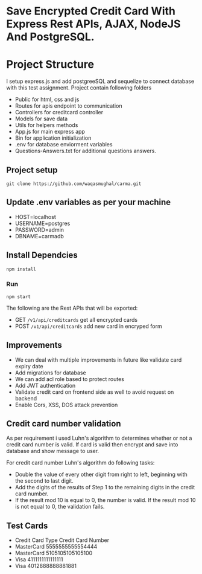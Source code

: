 # Save Encrypted Credit Card With Express Rest APIs, AJAX, NodeJS And PostgreSQL.

# Project Structure

I setup express.js and add postgreeSQL and sequelize to connect database with this test assignment. Project contain following folders
- Public for html, css and js 
- Routes for apis endpoint to communication
- Controllers for creditcard controller
- Models for save data
- Utils for helpers methods
- App.js for main express app
- Bin for application initialization
- .env for database enviorment variables
- Questions-Answers.txt for additional questions answers.


## Project setup
```
git clone https://github.com/waqasmughal/carma.git
```
## Update .env variables as per your machine

- HOST=localhost
- USERNAME=postgres
- PASSWORD=admin
- DBNAME=carmadb

## Install Dependcies
```
npm install
```
### Run
```
npm start
```

The following are the Rest APIs that will be exported:

- GET     `/v1/api/creditcards`	   get all encrypted cards
- POST    `/v1/api/creditcards`    add new card in encryped form

## Improvements
- We can deal with multiple improvements in future like validate card expiry date
- Add migrations for database
- We can add acl role based to protect routes
- Add JWT authentication
- Validate credit card on frontend side as well to avoid request on backend
- Enable Cors, XSS, DOS attack prevention

## Credit card number validation

As per requirement i used Luhn's algorithm to determines whether or not a credit card number is valid. If card is valid then encrypt and save into database and show message to user.

For credit card number Luhn's algorithm do following tasks:

- Double the value of every other digit from right to left, beginning with the second to last digit.
- Add the digits of the results of Step 1 to the remaining digits in the credit card number.
- If the result mod 10 is equal to 0, the number is valid. If the result mod 10 is not equal to 0, the validation fails.

## Test Cards
- Credit Card Type	    Credit Card Number
- MasterCard	        5555555555554444
- MasterCard	        5105105105105100
- Visa	                4111111111111111
- Visa	                4012888888881881


